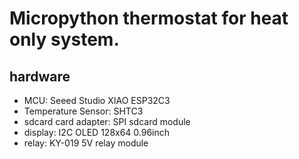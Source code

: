 # Micropython thermostat for heat only system.

## hardware
- MCU: Seeed Studio XIAO ESP32C3
- Temperature Sensor: SHTC3
- sdcard card adapter: SPI sdcard module
- display: I2C OLED 128x64 0.96inch
- relay: KY-019 5V relay module